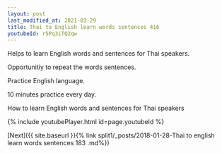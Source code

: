 ```yaml
---
layout: post
last_modified_at: 2021-03-29
title: Thai to English learn words sentences 416 
youtubeId: r5Pq3iTQ2qw
---
```

 
 
Helps to learn English words and sentences for Thai speakers.

Opportunitiy to repeat the words sentences. 

Practice English language. 
 
10 minutes practice every day. 
 
How to learn English words and sentences for Thai speakers 
 
{% include youtubePlayer.html id=page.youtubeId %}
 
 
[Next]({{ site.baseurl }}{% link  split1/_posts/2018-01-28-Thai to english learn words sentences 183 .md%})
 
